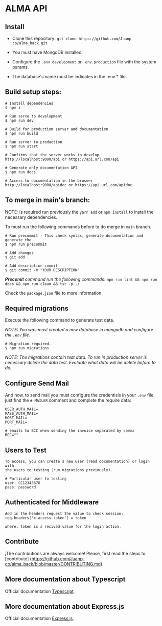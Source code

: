 # ALMA API

## Install

* Clone this repository: `git clone https://github.com/Juanp-co/alma_back.git`

* You must have MongoDB installed.

* Configure the `.env.development` or `.env.production` file with the system params.

* The database's name must be indicates in the .env.* file.

## Build setup steps:

    # Install dependencies
    $ npm i
    
    # Run serve to development
    $ npm run dev

    # Build for production server and documentation
    $ npm run build

    # Run server to production
    $ npm run start

    # Confirms that the server works in develop
    http://localhost:9000/api or https://api.url.com/api

    # Generate only documentation API
    $ npm run docs

    # Access to documentation in the broswer
    http://localhost:9000/apidoc or https://api.url.com/apidoc

## To merge in main's branch:

NOTE: Is required run previously the `yarn add` or `npm install` to install the necessary dependencies. 

To must run the following commands before to do merge in `main` branch.

    # Run precommit - This check syntax, generate documentation and generate the 
    $ npm run precommit
    
    # Add changes 
    $ git add .

    # Add description commit
    $ git commit -m "YOUR DESCRIPTION"
    
_**Precomit** command run the following commands_: `npm run lint && npm run docs && npm run clean && tsc -p ./`

Check the `package.json` file to more information.

## Required migrations 

Execute the following command to generate test data.

_NOTE: You was must created a new database in mongodb and configure the `.env` file._
    
    # Migration required.
    $ npm run migrations
    
_NOTE: The migrations contain test data. To run in production server is necessary delete the data test. Evaluate what data will be delete before to do._

## Configure Send Mail

And now, to send mail you must configure the credentials in your `.env` file, just find the `# MAILER` comment and complete the require data:

    USER_AUTH_MAIL=
    PASS_AUTH_MAIL=
    HOST_MAIL=
    PORT_MAIL=
    
    # emails to BCC when sending the invoice separated by comma
    BCC="" 

## Users to Test

    To access, you can create a new user (read documentation) or login with
    the users to testing (run migrations previously).
    
    # Particular user to testing
    user: CC12345678
    pass: password

## Authenticated for Middleware

    Add in the headers request the value to check session: 
    req.headers['x-access-token'] = token

    where, token is a recived value for the login action.

## Contribute

¡The contributions are always welcome! Please, first read the steps to [contribute] (https://github.com/Juanp-co/alma_back/blob/master/CONTRIBUTING.md). 

## More documentation about Typescript

Official documentation [Typescript](https://www.typescriptlang.org). 

## More documentation about Express.js

Official documentation [Express.js](https://expressjs.com).

